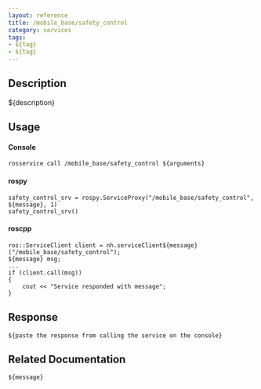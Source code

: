 ```yaml
---
layout: reference
title: /mobile_base/safety_control
category: services
tags: 
- ${tag} 
- ${tag}
---
```


## Description
${description}

## Usage
#### Console
```
rosservice call /mobile_base/safety_control ${arguments}
```

#### rospy
```
safety_control_srv = rospy.ServiceProxy("/mobile_base/safety_control", ${message}, 1)
safety_control_srv()
```

#### roscpp
```
ros::ServiceClient client = nh.serviceClient${message}("/mobile_base/safety_control");
${message} msg;
...
if (client.call(msg))
{
    cout << "Service responded with message";
}
```

## Response
```
${paste the response from calling the service on the console}
```

## Related Documentation
``${message}``  